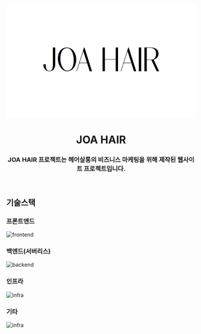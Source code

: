 <div align="center">
  <img src="public/og/joahair-og.png" width="600px" height="300px" title="px(픽셀) 크기 설정" alt="joa hair"></img><br/>

  # JOA HAIR

  ### JOA HAIR 프로젝트는 헤어살롱의 비즈니스 마케팅을 위해 제작된 웹사이트 프로젝트입니다.
</div>

<br>

## 기술스택

### 프론트엔드

<img src="https://firebasestorage.googleapis.com/v0/b/stackticon-81399.appspot.com/o/images%2F1721152767589?alt=media&token=fd2d6e30-a9fb-4431-8411-b6254377e470" width="700px" title="px(픽셀) 크기 설정" alt="frontend"></img>

### 백엔드(서버리스)

<img src="https://github.com/user-attachments/assets/75997699-8184-465c-a95c-8cbd83e1d85a" width="700px" title="px(픽셀) 크기 설정" alt="backend"></img>

### 인프라
<img src="https://github.com/user-attachments/assets/30af5c4b-0233-411d-83cc-b46ef9324f3b" width="700px" title="px(픽셀) 크기 설정" alt="infra"></img>

### 기타
<img src="https://firebasestorage.googleapis.com/v0/b/stackticon-81399.appspot.com/o/images%2F1721154920303?alt=media&token=7576a85e-3b25-4ba0-b084-38950f9e7e20" width="700px" title="px(픽셀) 크기 설정" alt="infra"></img>
